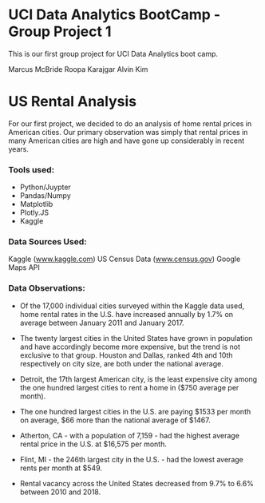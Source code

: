 # UCI Data Analytics BootCamp - Group Project 1

This is our first group project for UCI Data Analytics boot camp.

Marcus McBride
Roopa Karajgar
Alvin Kim

# US Rental Analysis

For our first project, we decided to do an analysis of home rental prices in American cities.  Our primary observation was simply that rental prices in many American cities are high and have gone up considerably in recent years.

### Tools used:

* Python/Juypter
* Pandas/Numpy
* Matplotlib
* Plotly.JS
* Kaggle

### Data Sources Used:

Kaggle (www.kaggle.com)
US Census Data (www.census.gov)
Google Maps API

### Data Observations:

* Of the 17,000 individual cities surveyed within the Kaggle data used, home rental rates in the U.S. have increased annually by 1.7% on average between January 2011 and January 2017.

* The twenty largest cities in the United States have grown in population and have accordingly become more expensive, but the trend is not exclusive to that group. Houston and Dallas, ranked 4th and 10th respectively on city size, are both under the national average. 

* Detroit, the 17th largest American city, is the least expensive city among the one hundred largest cities to rent a home in ($750 average per month).

* The one hundred largest cities in the U.S. are paying $1533 per month on average, $66 more than the national average of $1467.

* Atherton, CA - with a population of 7,159 - had the highest average rental price in the U.S. at $16,575 per month.

* Flint, MI - the 246th largest city in the U.S. - had the lowest average rents per month at $549.

* Rental vacancy across the United States decreased from 9.7% to 6.6% between 2010 and 2018.

